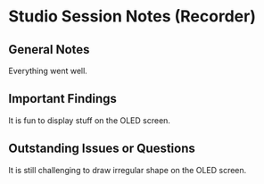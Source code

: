 # Studio Session Notes (Recorder)

## General Notes


Everything went well.
## Important Findings

It is fun to display stuff on the OLED screen. 

## Outstanding Issues or Questions

It is still challenging to draw irregular shape on the OLED screen. 
